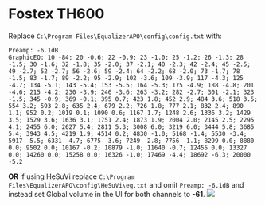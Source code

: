 # Fostex TH600
Replace `C:\Program Files\EqualizerAPO\config\config.txt` with:
```
Preamp: -6.1dB
GraphicEQ: 10 -84; 20 -0.6; 22 -0.9; 23 -1.0; 25 -1.2; 26 -1.3; 28 -1.5; 30 -1.6; 32 -1.8; 35 -2.0; 37 -2.1; 40 -2.3; 42 -2.4; 45 -2.5; 49 -2.7; 52 -2.7; 56 -2.6; 59 -2.4; 64 -2.2; 68 -2.0; 73 -1.7; 78 -1.5; 83 -1.7; 89 -2.2; 95 -2.9; 102 -3.6; 109 -3.9; 117 -4.3; 125 -4.7; 134 -5.1; 143 -5.4; 153 -5.5; 164 -5.3; 175 -4.9; 188 -4.8; 201 -4.6; 215 -4.2; 230 -3.9; 246 -3.6; 263 -3.2; 282 -2.7; 301 -2.1; 323 -1.5; 345 -0.9; 369 -0.1; 395 0.7; 423 1.8; 452 2.9; 484 3.6; 518 3.5; 554 3.2; 593 2.8; 635 2.4; 679 2.2; 726 1.8; 777 2.1; 832 2.4; 890 1.1; 952 0.2; 1019 0.1; 1090 0.6; 1167 1.7; 1248 2.6; 1336 3.2; 1429 3.5; 1529 3.6; 1636 3.1; 1751 2.4; 1873 1.9; 2004 2.0; 2145 2.5; 2295 4.1; 2455 6.0; 2627 5.4; 2811 5.3; 3008 6.0; 3219 6.0; 3444 5.8; 3685 5.4; 3943 4.5; 4219 1.9; 4514 0.2; 4830 -1.0; 5168 -1.4; 5530 -3.4; 5917 -5.5; 6331 -4.7; 6775 -3.6; 7249 -2.8; 7756 -1.1; 8299 0.0; 8880 0.0; 9502 0.0; 10167 -0.2; 10879 -1.0; 11640 -0.7; 12455 0.0; 13327 0.0; 14260 0.0; 15258 0.0; 16326 -1.0; 17469 -4.4; 18692 -6.3; 20000 -5.2
```
**OR** if using HeSuVi replace `C:\Program Files\EqualizerAPO\config\HeSuVi\eq.txt` and omit `Preamp: -6.1dB` and instead set Global volume in the UI for both channels to **-61**.
![](https://raw.githubusercontent.com/jaakkopasanen/AutoEq/master/results/Sonoma%20Model%20One/innerfidelity/onear/Fostex%20TH600/Fostex%20TH600.png)